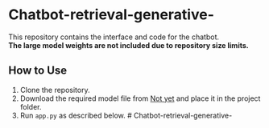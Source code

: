 # Chatbot-retrieval-generative-



This repository contains the interface and code for the chatbot.  
**The large model weights are not included due to repository size limits.**

## How to Use

1. Clone the repository.
2. Download the required model file from [Not yet](LINK_HERE) and place it in the project folder.
3. Run `app.py` as described below.
#   C h a t b o t - r e t r i e v a l - g e n e r a t i v e - 
 
 
